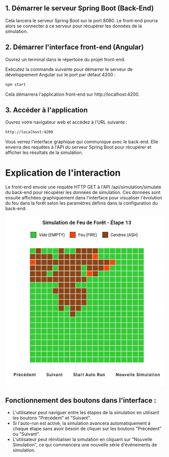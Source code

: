 ## 1. Démarrer le serveur Spring Boot (Back-End)

Cela lancera le serveur Spring Boot sur le port 8080. Le front-end pourra alors se connecter à ce serveur pour récupérer les données de la simulation.

## 2. Démarrer l'interface front-end (Angular)

Ouvrez un terminal dans le répertoire du projet front-end.

Exécutez la commande suivante pour démarrer le serveur de développement Angular sur le port par défaut 4200 :

```bash
npm start
```

Cela démarrera l'application front-end sur http://localhost:4200.

## 3. Accéder à l'application

Ouvrez votre navigateur web et accédez à l'URL suivante :

```bash
http://localhost:4200
```

Vous verrez l'interface graphique qui communique avec le back-end. Elle enverra des requêtes à l'API du serveur Spring Boot pour récupérer et afficher les résultats de la simulation.

# Explication de l'interaction

Le front-end envoie une requête HTTP GET à l'API /api/simulation/simulate du back-end pour récupérer les données de simulation. Ces données sont ensuite affichées graphiquement dans l'interface pour visualiser l'évolution du feu dans la forêt selon les paramètres définis dans la configuration du back-end.

![Alt text](https://github.com/nguyentuan132/forest-fire-simulator-angular/blob/main/src/assets/simul.png)

## Fonctionnement des boutons dans l'interface :

- L'utilisateur peut naviguer entre les étapes de la simulation en utilisant les boutons "Précédent" et "Suivant".
- Si l'auto-run est activé, la simulation avancera automatiquement à chaque étape sans avoir besoin de cliquer sur les boutons "Précédent" ou "Suivant".
- L'utilisateur peut réinitialiser la simulation en cliquant sur "Nouvelle Simulation", ce qui commencera une nouvelle série d'événements de simulation.
